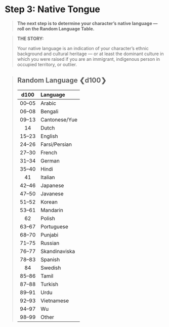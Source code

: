 # Step 3: Native Tongue

<div class="no-margin">
<blockquote class="header-bg">

**The next step is to determine your character’s native language — roll on the Random Language Table.**

</blockquote>

<blockquote>

**THE STORY:**

Your native language is an indication of your character’s ethnic background and cultural heritage — or at least the dominant culture in which you were raised if you are an immigrant, indigenous person in occupied territory, or outlier.

</blockquote>
</div>

<blockquote class="table">

## Random Language ❮d100❯

<div class="tnw1">

<sort>

| d100<sort-n n00> | Language<sort-by> |
| :--------------: | :---------------- |
|      00–05       | Arabic            |
|      06–08       | Bengali           |
|      09–13       | Cantonese/Yue     |
|        14        | Dutch             |
|      15–23       | English           |
|      24–26       | Farsi/Persian     |
|      27–30       | French            |
|      31–34       | German            |
|      35–40       | Hindi             |
|        41        | Italian           |
|      42–46       | Japanese          |
|      47–50       | Javanese          |
|      51–52       | Korean            |
|      53–61       | Mandarin          |
|        62        | Polish            |
|      63–67       | Portuguese        |
|      68–70       | Punjabi           |
|      71–75       | Russian           |
|      76–77       | Skandinaviska     |
|      78–83       | Spanish           |
|        84        | Swedish           |
|      85–86       | Tamil             |
|      87–88       | Turkish           |
|      89–91       | Urdu              |
|      92–93       | Vietnamese        |
|      94–97       | Wu                |
|      98–99       | Other<sort-fixed> |

</div>
</blockquote>
